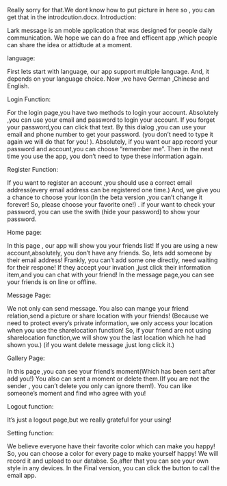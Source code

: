 Really sorry for that.We dont know how to put picture in here so , you can get that in the introdcution.docx.
Introduction:

Lark message is an moble application that was designed for people daily communication. 
We hope we can do a free and efficent app ,which people can share the idea or attidtude at a moment.

language:

First lets start with language, our app support multiple language. 
And, it depends on your language choice. Now ,we have German ,Chinese and English.

Login Function:

For the login page,you have two methods to login your account.
Absolutely ,you can use your email and password to login your account.
If you forget your password,you can click that text. By this dialog ,you can use your email and phone number to get your password.
(you don’t need to type it again we will do that for you! ). 
Absolutely, if you want our app record your password and account,you can choose “remember me”. 
Then in the next time you use the app, you don’t need to type these information again.

Register Function:

If you want to register an account ,you should use a correct email address(every email address can be registered one time.)
And, we give you a chance to choose your icon(In the beta version ,you can’t change it forever! So, please choose your favorite one!) .
if your want to check your password, you can use the swith (hide your password) to show your password.

Home page:

In this page , our app will show you your friends list! If you are using a new account,absolutely, you don’t have any friends.
So, lets add someone by their email address! Frankly, you can’t add some one directly, need waiting for their respone! 
If they accept your invation ,just click their information item,and you can chat with your friend! 
In the message page,you can see your friends is on line or offline.

Message Page:

We not only can send message. You also can mange your friend relation,send a picture or share location with your friends!
(Because we need to protect every’s private information, we only access your location when you use the sharelocation function!
So, if your friend are not using sharelocation function,we will show you the last location which he had shown you.) 
(if you want delete message ,just long click it.)

Gallery Page:

In this page ,you can see your friend’s moment(Which has been sent after add you!) 
You also can sent a moment or delete them.(If you are not the sender , you can’t delete you only can ignore them!).
You can like someone’s moment and find who agree with you!

Logout function:

It’s just a logout page,but we really grateful for your using!

Setting function:

We believe everyone have their favorite color which can make you happy! 
So, you can choose a color for every page to make yourself happy! We will record it and upload to our databse.
So,after that you can see your own style in any devices. In the Final version, you can click the button to call the email app.


